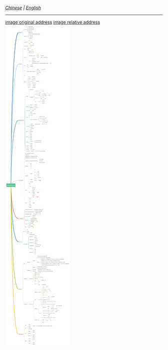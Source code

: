 _[Chinese](./README.zh.md) | [English](./README.md)_

---

[image original address](https://github.com/easemob/react-native-chat-library/blob/01d9265705d3b73f3df3d1f37f8c71e80bcb3a9b/docs/typical/Uikit%20and%20demo.svg)
[image relative address](docs/typical/Uikit%20and%20demo.svg)
![swdt](./docs/typical/Uikit%20and%20demo.svg)
